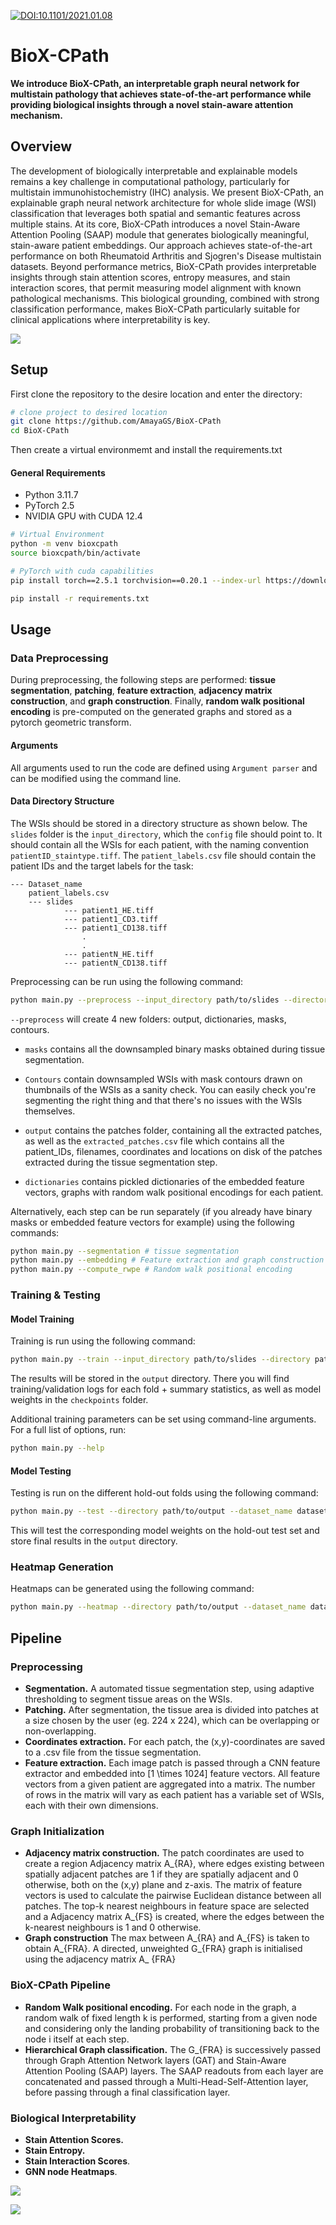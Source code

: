 [![DOI:10.1101/2021.01.08](http://img.shields.io/badge/DOI-10.1101/2021.01.08-B31B1B.svg)](https://doi.org/10.1101/2021.01.08.)

# BioX-CPath

**We introduce BioX-CPath, an interpretable graph neural network for multistain pathology that achieves state-of-the-art performance while providing biological insights through a novel stain-aware attention mechanism.**

## Overview 

The development of biologically interpretable and explainable models remains a key challenge in computational pathology, particularly for multistain immunohistochemistry (IHC) analysis. We present BioX-CPath, an explainable graph neural network architecture for whole slide image (WSI) classification that leverages both spatial and semantic features across multiple stains. At its core, BioX-CPath introduces a novel Stain-Aware Attention Pooling (SAAP) module that generates biologically meaningful, stain-aware patient embeddings. Our approach achieves state-of-the-art performance on both Rheumatoid Arthritis and Sjogren's Disease multistain datasets. Beyond performance metrics, BioX-CPath provides interpretable insights through stain attention scores, entropy measures, and stain interaction scores, that permit measuring model alignment with known pathological mechanisms. This biological grounding, combined with strong classification performance, makes BioX-CPath particularly suitable for clinical applications where interpretability is key. 

![](pipeline_final.png)

## Setup

First clone the repository to the desire location and enter the directory:

```bash
# clone project to desired location
git clone https://github.com/AmayaGS/BioX-CPath
cd BioX-CPath
```

Then create a virtual environmemt and install the requirements.txt

#### General Requirements
- Python 3.11.7
- PyTorch 2.5
- NVIDIA GPU with CUDA 12.4

```bash
# Virtual Environment
python -m venv bioxcpath
source bioxcpath/bin/activate

# PyTorch with cuda capabilities
pip install torch==2.5.1 torchvision==0.20.1 --index-url https://download.pytorch.org/whl/cu124

pip install -r requirements.txt  

```

## Usage

### Data Preprocessing

During preprocessing, the following steps are performed: **tissue segmentation**, **patching**, **feature extraction**, **adjacency matrix construction**, and **graph construction**. Finally, **random walk positional encoding** is pre-computed on the generated graphs and stored as a pytorch geometric transform. 

#### Arguments

All arguments used to run the code are defined using `Argument parser` and can be modified using the command line.

#### Data Directory Structure

The WSIs should be stored in a directory structure as shown below. The `slides` folder is the `input_directory`, which the `config` file should point to. It should contain all the WSIs for each patient, with the naming convention `patientID_staintype.tiff`. The `patient_labels.csv` file should contain the patient IDs and the target labels for the task:

```
--- Dataset_name
    patient_labels.csv
    --- slides
            --- patient1_HE.tiff
            --- patient1_CD3.tiff
            --- patient1_CD138.tiff
                .
                .
            --- patientN_HE.tiff
            --- patientN_CD138.tiff
```

Preprocessing can be run using the following command:

```bash
python main.py --preprocess --input_directory path/to/slides --directory path/to/output --dataset_name dataset_name
```
`--preprocess` will create 4 new folders: output, dictionaries, masks, contours.

- `masks` contains all the downsampled binary masks obtained during tissue segmentation. 

- `Contours` contain downsampled WSIs with mask contours drawn on thumbnails of the WSIs as a sanity check. You can easily check you're segmenting the right thing and that there's no issues with the WSIs themselves.

- `output` contains the patches folder, containing all the extracted patches, as well as the `extracted_patches.csv` file which contains all the patient_IDs, filenames, coordinates and locations on disk of the patches extracted during the tissue segmentation step.  

- `dictionaries` contains pickled dictionaries of the embedded feature vectors, graphs with random walk positional encodings for each patient.

Alternatively, each step can be run separately (if you already have binary masks or embedded feature vectors for example) using the following commands:

```bash
python main.py --segmentation # tissue segmentation
python main.py --embedding # Feature extraction and graph construction
python main.py --compute_rwpe # Random walk positional encoding
```

### Training & Testing


#### Model Training

Training is run using the following command:

```bash
python main.py --train --input_directory path/to/slides --directory path/to/output --dataset_name dataset_name
```

The results will be stored in the `output` directory. There you will find training/validation logs for each fold + summary statistics, as well as model weights in the `checkpoints` folder.

Additional training parameters can be set using command-line arguments. For a full list of options, run:

```bash
python main.py --help
```

#### Model Testing

Testing is run on the different hold-out folds using the following command:

```bash
python main.py --test --directory path/to/output --dataset_name dataset_name
```

This will test the corresponding model weights on the hold-out test set and store final results in the `output` directory.

### Heatmap Generation

Heatmaps can be generated using the following command:

```bash
python main.py --heatmap --directory path/to/output --dataset_name dataset_name --path_to_patches path/to/patches --heatmap_path path/to/save/heatmaps
```

## Pipeline

### Preprocessing

- **Segmentation.** A automated tissue segmentation step, using adaptive thresholding to segment tissue areas on the WSIs.
- **Patching.** After segmentation, the tissue area is divided into patches at a size chosen by the user (eg. 224 x 224), which can be overlapping or non-overlapping.
- **Coordinates extraction.** For each patch, the (x,y)-coordinates are saved to a .csv file from the tissue segmentation.
- **Feature extraction.** Each image patch is passed through a CNN feature extractor and embedded into [1 \times 1024] feature vectors. All feature vectors from a given patient are aggregated into a matrix. The number of rows in the matrix will vary as each patient has a variable set of WSIs, each with their own dimensions.

### Graph Initialization

- **Adjacency matrix construction.** The patch coordinates are used to create a region 
  Adjacency matrix A_{RA}, where edges existing between spatially adjacent patches are 
  1 if they are spatially adjacent and 0 otherwise, both on the (x,y) plane and z-axis. 
  The matrix of feature vectors is used to calculate the pairwise Euclidean distance between all patches. The top-k nearest neighbours in feature space are selected and a Adjacency matrix A_{FS} is created, where the edges between the k-nearest neighbours is 1 and 0 otherwise.
- **Graph construction** The max between A_{RA} and A_{FS} is taken to obtain A_{FRA}.
  A directed, unweighted G_{FRA} graph is initialised using the adjacency matrix A_
  {FRA}

### BioX-CPath Pipeline

- **Random Walk positional encoding.** For each node in the graph, a random walk of fixed length k is performed, starting from a given node and considering only the landing probability of transitioning back to the node i itself at each step.
- **Hierarchical Graph classification.** The G_{FRA} is successively passed through 
  Graph Attention Network layers (GAT) and Stain-Aware Attention Pooling (SAAP) layers. 
  The SAAP readouts from each layer are concatenated and passed through a 
  Multi-Head-Self-Attention layer, before passing through a final classification layer.

### Biological Interpretability

- **Stain Attention Scores.**
- **Stain Entropy.**
- **Stain Interaction Scores**.
- **GNN node Heatmaps**.


![](GNN_heatmap_cumulative.png)

![](spatial_GNN_graph.png)